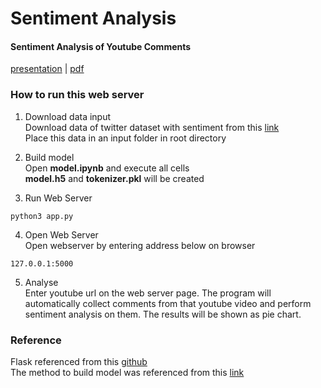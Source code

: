 # Sentiment Analysis
#### Sentiment Analysis of Youtube Comments

[presentation](https://youtu.be/_1WixhS6dyg) | [pdf](https://github.com/dodoyoon/SentimentAnalysis/blob/main/presentation.pdf)

### How to run this web server
1. Download data input <br>
Download data of twitter dataset with sentiment from this [link](https://www.kaggle.com/kazanova/sentiment140)<br>
Place this data in an input folder in root directory

2. Build model <br>
Open <b>model.ipynb</b> and execute all cells <br>
<b>model.h5</b> and <b>tokenizer.pkl</b> will be created <br>

3. Run Web Server <br>
~~~
python3 app.py
~~~

4. Open Web Server <br> 
Open webserver by entering address below on browser
~~~
127.0.0.1:5000
~~~

5. Analyse <br>
Enter youtube url on the web server page. The program will automatically collect comments from that youtube video and perform sentiment analysis on them. The results will be shown as pie chart. 

### Reference

Flask referenced from this [github](https://github.com/vyashemang/flask-salary-predictor) <br>
The method to build model was referenced from this [link](https://www.kaggle.com/paoloripamonti/twitter-sentiment-analysis) <br>
